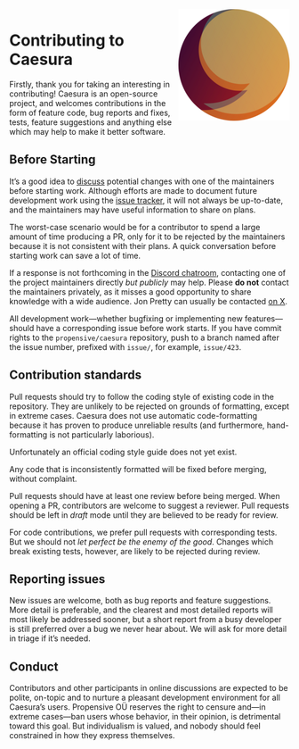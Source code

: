 <img src="/doc/images/200x200.png" align="right">

# Contributing to Caesura

Firstly, thank you for taking an interesting in contributing! Caesura is an
open-source project, and welcomes contributions in the form of feature code,
bug reports and fixes, tests, feature suggestions and anything else which may
help to make it better software.

## Before Starting

It&rsquo;s a good idea to [discuss](https://discord.gg/7b6mpF6Qcf) potential
changes with one of the maintainers before starting work. Although efforts are
made to document future development work using the [issue tracker](/issues), it
will not always be up-to-date, and the maintainers may have useful information
to share on plans.

The worst-case scenario would be for a contributor to spend a large amount of
time producing a PR, only for it to be rejected by the maintainers because it
is not consistent with their plans. A quick conversation before starting work
can save a lot of time.

If a response is not forthcoming in the [Discord
chatroom](https://discord.gg/7b6mpF6Qcf), contacting one of the project
maintainers directly _but publicly_ may help. Please __do not__ contact the
maintainers privately, as it misses a good opportunity to share knowledge with
a wide audience. Jon Pretty can usually be contacted [on
X](https://x.com/propensive).

All development work&mdash;whether bugfixing or implementing new
features&mdash;should have a corresponding issue before work starts. If you
have commit rights to the `propensive/caesura` repository, push to a branch named
after the issue number, prefixed with `issue/`, for example, `issue/423`.

## Contribution standards

Pull requests should try to follow the coding style of existing code in the
repository. They are unlikely to be rejected on grounds of formatting, except
in extreme cases. Caesura does not use automatic code-formatting because it
has proven to produce unreliable results (and furthermore, hand-formatting is
not particularly laborious).

Unfortunately an official coding style guide does not yet exist.

Any code that is inconsistently formatted will be fixed before merging, without
complaint.

Pull requests should have at least one review before being merged. When opening
a PR, contributors are welcome to suggest a reviewer. Pull requests should be
left in _draft_ mode until they are believed to be ready for review.

For code contributions, we prefer pull requests with corresponding tests. But
we should not _let perfect be the enemy of the good_. Changes which break
existing tests, however, are likely to be rejected during review.

## Reporting issues

New issues are welcome, both as bug reports and feature suggestions. More
detail is preferable, and the clearest and most detailed reports will most
likely be addressed sooner, but a short report from a busy developer is still
preferred over a bug we never hear about. We will ask for more detail in triage
if it&rsquo;s needed.

## Conduct

Contributors and other participants in online discussions are expected to be
polite, on-topic and to nurture a pleasant development environment for all
Caesura&rsquo;s users. Propensive O&Uuml; reserves the right to censure
and&mdash;in extreme cases&mdash;ban users whose behavior, in their opinion, is
detrimental toward this goal. But individualism is valued, and nobody should
feel constrained in how they express themselves.

